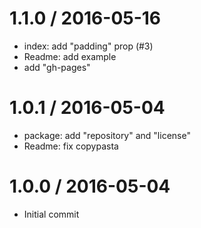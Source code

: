 
1.1.0 / 2016-05-16
==================

  * index: add "padding" prop (#3)
  * Readme: add example
  * add "gh-pages"

1.0.1 / 2016-05-04
==================

  * package: add "repository" and "license"
  * Readme: fix copypasta

1.0.0 / 2016-05-04
===================

  * Initial commit
